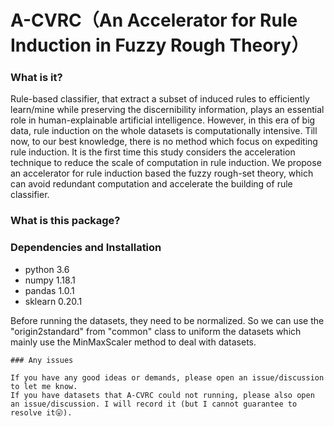 #  A-CVRC（An Accelerator for Rule Induction in Fuzzy Rough Theory）


### What is it?

Rule-based classifier, that extract a subset of induced rules to efficiently learn/mine while preserving the discernibility information, plays an essential role in human-explainable artificial intelligence. However, in this era of big data, rule induction on the whole datasets is computationally intensive. Till now, to our best knowledge, there is no method which focus on expediting rule induction. It is the first time this study considers the acceleration technique to reduce the scale of computation in rule induction. We propose an accelerator for rule induction based the fuzzy rough-set theory, which can avoid redundant computation and accelerate the building of rule classifier.

### What is this package?

### Dependencies and Installation

  - python 3.6
  - numpy 1.18.1
  - pandas 1.0.1
  - sklearn 0.20.1
  
Before running the datasets, they need to be normalized. So we can use the "origin2standard" from "common" class to uniform the datasets which mainly use the MinMaxScaler method to deal with datasets. 

	
	### Any issues
	
	If you have any good ideas or demands, please open an issue/discussion to let me know.
	If you have datasets that A-CVRC could not running, please also open an issue/discussion. I will record it (but I cannot guarantee to resolve it😛). 
